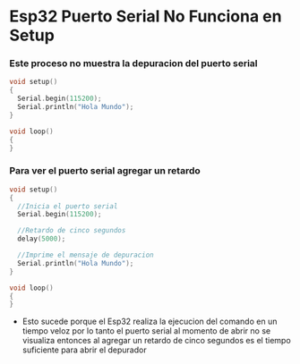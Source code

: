# Esp32 Puerto Serial No Funciona en Setup

### Este proceso no muestra la depuracion del puerto serial
```c++
void setup()
{
  Serial.begin(115200);
  Serial.println("Hola Mundo");
}

void loop()
{
}
```

### Para ver el puerto serial agregar un retardo
```c++
void setup()
{
  //Inicia el puerto serial
  Serial.begin(115200);

  //Retardo de cinco segundos
  delay(5000);

  //Imprime el mensaje de depuracion
  Serial.println("Hola Mundo");
}

void loop()
{
}
```

* Esto sucede porque el Esp32 realiza la ejecucion del comando en un tiempo veloz por lo tanto el puerto serial al momento de abrir no se visualiza entonces al agregar un retardo de cinco segundos es el tiempo suficiente para abrir el depurador
